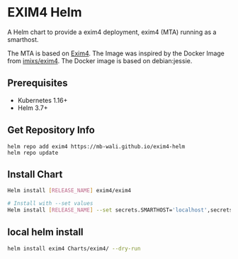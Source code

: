 # EXIM4 Helm
A Helm chart to provide a exim4 deployment, exim4 (MTA) running as a smarthost.

The MTA is based on [Exim4](https://www.exim.org/). The Image was inspired by the Docker Image from [imixs/exim4](https://hub.docker.com/r/imixs/exim4). The Docker image is based on debian:jessie.

## Prerequisites

- Kubernetes 1.16+
- Helm 3.7+

## Get Repository Info

```console
helm repo add exim4 https://mb-wali.github.io/exim4-helm
helm repo update
```

## Install Chart

```bash
Helm install [RELEASE_NAME] exim4/exim4 

# Install with --set values
Helm install [RELEASE_NAME] --set secrets.SMARTHOST='localhost',secrets.EXIM_PASSWORD='passw0rd' exim4/exim4 
```

## local helm install
```bash
helm install exim4 Charts/exim4/ --dry-run
```
